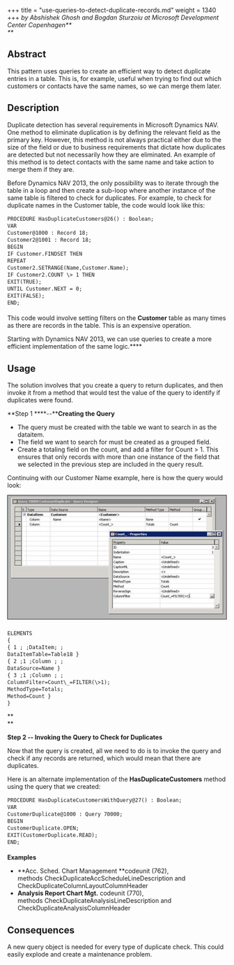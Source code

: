 +++
title = "use-queries-to-detect-duplicate-records.md"
weight = 1340
+++
_by Abshishek Ghosh and Bogdan Sturzoiu at Microsoft Development Center Copenhagen**  
**_

## **Abstract**

This pattern uses queries to create an efficient way to detect duplicate entries in a table. This is, for example, useful when trying to find out which customers or contacts have the same names, so we can merge them later.

## **Description**

Duplicate detection has several requirements in Microsoft Dynamics NAV. One method to eliminate duplication is by defining the relevant field as the primary key. However, this method is not always practical either due to the size of the field or due to business requirements that dictate how duplicates are detected but not necessarily how they are eliminated. An example of this method is to detect contacts with the same name and take action to merge them if they are.

Before Dynamics NAV 2013, the only possibility was to iterate through the table in a loop and then create a sub-loop where another instance of the same table is filtered to check for duplicates. For example, to check for duplicate names in the Customer table, the code would look like this:

    PROCEDURE HasDuplicateCustomers@26() : Boolean;
    VAR
    Customer@1000 : Record 18;
    Customer2@1001 : Record 18;
    BEGIN
    IF Customer.FINDSET THEN
    REPEAT
    Customer2.SETRANGE(Name,Customer.Name);
    IF Customer2.COUNT \> 1 THEN
    EXIT(TRUE);
    UNTIL Customer.NEXT = 0;
    EXIT(FALSE);
    END;

####   

This code would involve setting filters on the **Customer** table as many times as there are records in the table. This is an expensive operation.

Starting with Dynamics NAV 2013, we can use queries to create a more efficient implementation of the same logic.****

## **Usage**

The solution involves that you create a query to return duplicates, and then invoke it from a method that would test the value of the query to identify if duplicates were found.

**Step 1 ****--****Creating the Query**

* The query must be created with the table we want to search in as the dataitem.
* The field we want to search for must be created as a grouped field.
* Create a totaling field on the count, and add a filter for Count \> 1\. This ensures that only records with more than one instance of the field that we selected in the previous step are included in the query result.

Continuing with our Customer Name example, here is how the query would look:

[![ ][image0]][anchor0]

#### 

    ELEMENTS
    {
    { 1 ; ;DataItem; ;
    DataItemTable=Table18 }
    { 2 ;1 ;Column ; ;
    DataSource=Name }
    { 3 ;1 ;Column ; ;
    ColumnFilter=Count\_=FILTER(\>1);
    MethodType=Totals;
    Method=Count }
    }

**  
**

**Step 2 -- Invoking the Query to Check for Duplicates**

Now that the query is created, all we need to do is to invoke the query and check if any records are returned, which would mean that there are duplicates.

Here is an alternate implementation of the **HasDuplicateCustomers** method using the query that we created:

    PROCEDURE HasDuplicateCustomersWithQuery@27() : Boolean;
    VAR
    CustomerDuplicate@1000 : Query 70000;
    BEGIN
    CustomerDuplicate.OPEN;
    EXIT(CustomerDuplicate.READ);
    END;

#### 

**Examples**

* **Acc. Sched. Chart Management **codeunit (762),   
methods CheckDuplicateAccScheduleLineDescription and CheckDuplicateColumnLayoutColumnHeader
* **Analysis Report Chart Mgt.** codeunit (770),   
methods CheckDuplicateAnalysisLineDescription and CheckDuplicateAnalysisColumnHeader

## **Consequences**

A new query object is needed for every type of duplicate check. This could easily explode and create a maintenance problem. 



[anchor0]: clip_5F00_image002.jpg


[image0]: clip_5F00_image002.jpg
